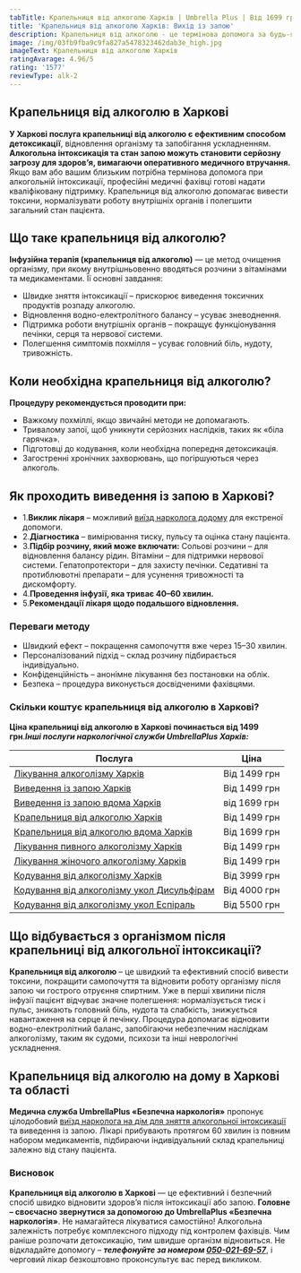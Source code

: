 ```yaml
---
tabTitle: Крапельниця від алкоголю Харків | Umbrella Plus | Від 1699 грн
title: 'Крапельниця від алкоголю Харків: Вихід із запою'
description: Крапельниця від алкоголю - це термінова допомога за будь-якої інтоксикації
image: /img/03fb9fba9c9fa827a5478323462dab3e_high.jpg
imageText: Крапельниця від алкоголю Харків
ratingAvarage: 4.96/5
rating: '1577'
reviewType: alk-2
---
```


## Крапельниця від алкоголю в Харкові

**У Харкові послуга крапельниці від алкоголю є ефективним способом детоксикації**, відновлення організму та запобігання ускладненням. **Алкогольна інтоксикація та стан запою можуть становити серйозну загрозу для здоров’я, вимагаючи оперативного медичного втручання.** Якщо вам або вашим близьким потрібна термінова допомога при алкогольній інтоксикації, професійні медичні фахівці готові надати кваліфіковану підтримку. Крапельниця від алкоголю допомагає вивести токсини, нормалізувати роботу внутрішніх органів і полегшити загальний стан пацієнта.

## Що таке крапельниця від алкоголю?

**Інфузійна терапія (крапельниця від алкоголю)** — це метод очищення організму, при якому внутрішньовенно вводяться розчини з вітамінами та медикаментами. Її основні завдання:

* Швидке зняття інтоксикації – прискорює виведення токсичних продуктів розпаду алкоголю.
* Відновлення водно-електролітного балансу – усуває зневоднення.
* Підтримка роботи внутрішніх органів – покращує функціонування печінки, серця та нервової системи.
* Полегшення симптомів похмілля – усуває головний біль, нудоту, тривожність.

## Коли необхідна крапельниця від алкоголю?

**Процедуру рекомендується проводити при:**

* Важкому похміллі, якщо звичайні методи не допомагають.
* Тривалому запої, щоб уникнути серйозних наслідків, таких як «біла гарячка».
* Підготовці до кодування, коли необхідна попередня детоксикація.
* Загостренні хронічних захворювань, що погіршуються через алкоголь.

## Як проходить виведення із запою в Харкові?

* 1.**Виклик лікаря** – можливий [виїзд нарколога додому](https://umbrella-plus.com.ua/uk/kharkiv/vivod-iz-zapoia-na-domy-kharkiv-ua/) для екстреної допомоги.
* 2.**Діагностика** – вимірювання тиску, пульсу та оцінка стану пацієнта.
* 3.**Підбір розчину, який може включати:** Сольові розчини – для відновлення балансу рідин. Вітаміни – для підтримки нервової системи. Гепатопротектори – для захисту печінки. Седативні та протиблювотні препарати – для усунення тривожності та дискомфорту.
* 4.**Проведення інфузії, яка триває 40–60 хвилин.**
* 5.**Рекомендації лікаря щодо подальшого відновлення.**

### Переваги методу

* Швидкий ефект – покращення самопочуття вже через 15–30 хвилин.
* Персоналізований підхід – склад розчину підбирається індивідуально.
* Конфіденційність – анонімне лікування без постановки на облік.
* Безпека – процедура виконується досвідченими фахівцями.

### Скільки коштує крапельниця від алкоголю в Харкові?

**Ціна крапельниці від алкоголю в Харкові починається від 1499 грн**.***Інші послуги наркологічної служби UmbrellaPlus Харків:***

| Послуга                                                                                                                             | Ціна         |
| ----------------------------------------------------------------------------------------------------------------------------------- | ------------ |
| [Лікування алкоголізму Харків](https://umbrella-plus.com.ua/uk/kharkiv/lechenie-alkogolizma-kharkiv-ua/)                            | Від 1499 грн |
| [Виведення із запою Харків](https://umbrella-plus.com.ua/uk/kharkiv/vivod-iz-zapoia-kharkiv-ua/)                                    | Від 1499 грн |
| [Виведення із запою вдома Харків](https://umbrella-plus.com.ua/uk/kharkiv/vivod-iz-zapoia-na-domy-kharkiv-ua/)                      | від 1699 грн |
| [Крапельниця від алкоголю Харків](https://umbrella-plus.com.ua/uk/kharkiv/kapelnica_ot_alkogola_kharkiv-ua/)                        | Від 1499 грн |
| [Крапельниця від алкоголю вдома Харків](https://umbrella-plus.com.ua/uk/kharkiv/kapelnica_ot_alkogola_na_domy_kharkiv_ua/)          | Від 1699 грн |
| [Лікування пивного алкоголізму Харків](https://umbrella-plus.com.ua/uk/kharkiv/lechenie-pivnogo-alkogolizma-kharkiv-ua/)            | Від 1499 грн |
| [Лікування жіночого алкоголізму Харків](https://umbrella-plus.com.ua/uk/kharkiv/lechenie-jenskogo-alkogolizma-kharkiv-ua/)          | Від 1499 грн |
| [Кодування від алкоголізму Харків](https://umbrella-plus.com.ua/uk/kharkiv/kodirovka-ot-alkogolia-kharkiv-ua/)                      | Від 3999 грн |
| [Кодування від алкоголізму укол Дисульфірам](https://umbrella-plus.com.ua/uk/kharkiv/kodirovka-ot-alkogolia-disulfiram-kharkiv-ua/) | Від 4000 грн |
| [Кодування від алкоголізму укол Еспіраль](https://umbrella-plus.com.ua/uk/kharkiv/kodirovka-ot-alkogolizma-espiarl-kharkiv-ua/)     | Від 5500 грн |

## Що відбувається з організмом після крапельниці від алкогольної інтоксикації?

**Крапельниця від алкоголю** – це швидкий та ефективний спосіб вивести токсини, покращити самопочуття та відновити роботу організму після запою чи гострого отруєння спиртним. Уже в перші хвилини після інфузії пацієнт відчуває значне полегшення: нормалізується тиск і пульс, зникають головний біль, нудота та слабкість, знижується навантаження на серце й печінку. Процедура допомагає відновити водно-електролітний баланс, запобігаючи небезпечним наслідкам алкоголізму, таким як судоми, психози та інші неврологічні ускладнення.

## Крапельниця від алкоголю на дому в Харкові та області

**Медична служба UmbrellaPlus «Безпечна наркологія»** пропонує цілодобовий [виїзд нарколога на дім для зняття алкогольної інтоксикації](https://umbrella-plus.com.ua/uk/kharkiv/kapelnica_ot_alkogola_na_domy_kharkiv_ua/) та виведення із запою. Лікарі прибувають протягом 60 хвилин із повним набором медикаментів, підбираючи індивідуальний склад крапельниці залежно від стану пацієнта.

### Висновок

**Крапельниця від алкоголю в Харкові** — це ефективний і безпечний спосіб швидко відновити здоров’я після інтоксикації або запою. **Головне – своєчасно звернутися за допомогою до UmbrellaPlus «Безпечна наркологія»**. Не намагайтеся лікуватися самостійно! Алкогольна залежність потребує комплексного підходу під контролем фахівців. Чим раніше розпочати детоксикацію, тим швидше організм відновиться. Не відкладайте допомогу – ***телефонуйте за номером [050-021-69-57](tel:0500216957)***, і черговий лікар безкоштовно проконсультує вас перед викликом.
